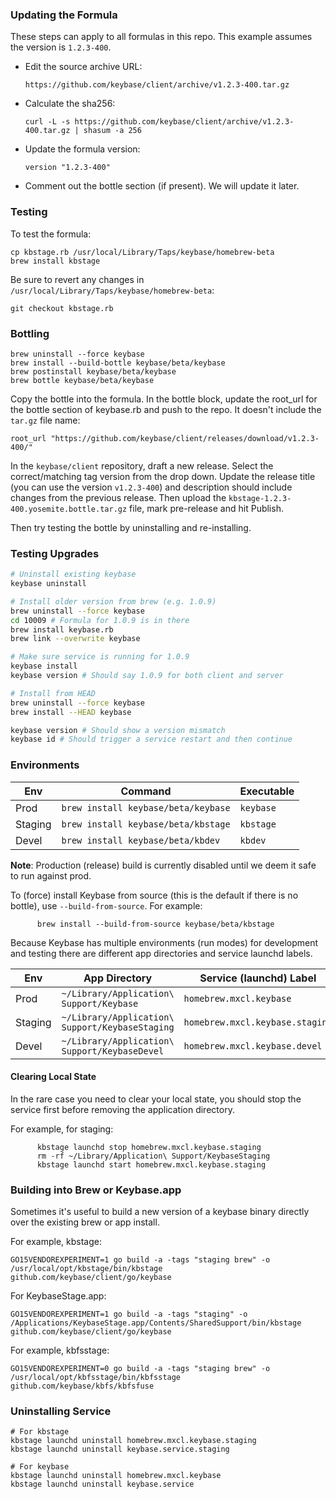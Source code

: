 ### Updating the Formula

These steps can apply to all formulas in this repo.
This example assumes the version is `1.2.3-400`.

- Edit the source archive URL:

    `https://github.com/keybase/client/archive/v1.2.3-400.tar.gz`

- Calculate the sha256:

    `curl -L -s https://github.com/keybase/client/archive/v1.2.3-400.tar.gz | shasum -a 256`

- Update the formula version:

    `version "1.2.3-400"`

- Comment out the bottle section (if present). We will update it later.

### Testing

To test the formula:

    cp kbstage.rb /usr/local/Library/Taps/keybase/homebrew-beta
    brew install kbstage

Be sure to revert any changes in `/usr/local/Library/Taps/keybase/homebrew-beta`:

    git checkout kbstage.rb

### Bottling

    brew uninstall --force keybase
    brew install --build-bottle keybase/beta/keybase
    brew postinstall keybase/beta/keybase
    brew bottle keybase/beta/keybase

Copy the bottle into the formula. In the bottle block, update the root_url for the bottle section of keybase.rb and push to the repo. It doesn't include the `tar.gz` file name:

    root_url "https://github.com/keybase/client/releases/download/v1.2.3-400/"

In the `keybase/client` repository, draft a new release. Select the correct/matching tag version from the drop down.
Update the release title (you can use the version `v1.2.3-400`) and description should include changes from the previous release. Then upload the `kbstage-1.2.3-400.yosemite.bottle.tar.gz` file, mark pre-release and hit Publish.

Then try testing the bottle by uninstalling and re-installing.

### Testing Upgrades

```sh
# Uninstall existing keybase
keybase uninstall

# Install older version from brew (e.g. 1.0.9)
brew uninstall --force keybase
cd 10009 # Formula for 1.0.9 is in there
brew install keybase.rb
brew link --overwrite keybase

# Make sure service is running for 1.0.9
keybase install
keybase version # Should say 1.0.9 for both client and server

# Install from HEAD
brew uninstall --force keybase
brew install --HEAD keybase

keybase version # Should show a version mismatch
keybase id # Should trigger a service restart and then continue
```

### Environments

 Env     | Command                             | Executable
 ------- | ----------------------------------- | ----------
 Prod    | `brew install keybase/beta/keybase` | `keybase`  
 Staging | `brew install keybase/beta/kbstage` | `kbstage`  
 Devel   | `brew install keybase/beta/kbdev`   | `kbdev`    

**Note**: Production (release) build is currently disabled until we deem it safe to run against prod.

To (force) install Keybase from source (this is the default if there is no bottle), use `--build-from-source`. For example:

          brew install --build-from-source keybase/beta/kbstage


Because Keybase has multiple environments (run modes) for development and testing there are different app directories and service launchd labels.

 Env     | App Directory                                   | Service (launchd) Label
 ------- | ----------------------------------------------- | ----------
 Prod    | `~/Library/Application\ Support/Keybase`        | `homebrew.mxcl.keybase`  
 Staging | `~/Library/Application\ Support/KeybaseStaging` | `homebrew.mxcl.keybase.staging`  
 Devel   | `~/Library/Application\ Support/KeybaseDevel`   | `homebrew.mxcl.keybase.devel`

#### Clearing Local State

In the rare case you need to clear your local state, you should stop the service first before removing the application directory.

For example, for staging:

          kbstage launchd stop homebrew.mxcl.keybase.staging
          rm -rf ~/Library/Application\ Support/KeybaseStaging
          kbstage launchd start homebrew.mxcl.keybase.staging

### Building into Brew or Keybase.app

Sometimes it's useful to build a new version of a keybase binary directly over
the existing brew or app install.

For example, kbstage:

```
GO15VENDOREXPERIMENT=1 go build -a -tags "staging brew" -o /usr/local/opt/kbstage/bin/kbstage github.com/keybase/client/go/keybase
```

For KeybaseStage.app:

```
GO15VENDOREXPERIMENT=1 go build -a -tags "staging" -o /Applications/KeybaseStage.app/Contents/SharedSupport/bin/kbstage github.com/keybase/client/go/keybase
```

For example, kbfsstage:

```
GO15VENDOREXPERIMENT=0 go build -a -tags "staging brew" -o /usr/local/opt/kbfsstage/bin/kbfsstage github.com/keybase/kbfs/kbfsfuse
```

### Uninstalling Service

```
# For kbstage
kbstage launchd uninstall homebrew.mxcl.keybase.staging
kbstage launchd uninstall keybase.service.staging

# For keybase
kbstage launchd uninstall homebrew.mxcl.keybase
kbstage launchd uninstall keybase.service
```
